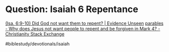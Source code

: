 # Question: Isaiah 6 Repentance
[(Isa. 6:9-10) Did God not want them to repent? | Evidence Unseen](http://www.evidenceunseen.com/bible-difficulties-2/ot-difficulties/isaiah-ezekiel/isa-69-10-did-god-not-want-them-to-repent/)
[parables - Why does Jesus not want people to repent and be forgiven in Mark 4? - Christianity Stack Exchange](https://christianity.stackexchange.com/questions/5101/why-does-jesus-not-want-people-to-repent-and-be-forgiven-in-mark-4)

#biblestudy/devotionals/isaiah